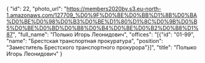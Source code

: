 {
    "id": 22,
    "photo_url": "https://members2020by.s3.eu-north-1.amazonaws.com/127709_%D0%9F%D0%BE%D0%BB%D1%8B%D0%BA%D0%BE%D0%98%D0%B3%D0%BE%D1%80%D1%8C%D0%9B%D0%B5%D0%BE%D0%BD%D0%B8%D0%B4%D0%BE%D0%B2%D0%B8%D1%87",
    "full_name": "Полыко Игорь Леонидович",
    "offices": "[{\"id\": \"01-99\", \"name\": \"Брестская транспортная прокуратура\", \"position\": \"Заместитель Брестского транспортного прокурора\"}]",
    "title": "Полыко Игорь Леонидович"
}